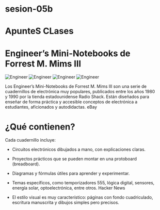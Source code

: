 # sesion-05b

# ApunteS CLases

# Engineer’s Mini-Notebooks de Forrest M. Mims III

![Engineer](https://tse1.mm.bing.net/th?id=OIP.QFCrGsOYTz4AUhmdFl8k4AHaJ4&w=474&h=474&c=7)
![Engineer](https://tse1.mm.bing.net/th?id=OIP.OqM1oMMAWuBDzSVe2aNazAHaJ4&w=474&h=474&c=7)
![Engineer](https://tse3.mm.bing.net/th?id=OIP.6Q9-PirLMI2v6-uZP1a9gAHaJ4&w=474&h=474&c=7)
![Engineer](https://tse1.mm.bing.net/th?id=OIP.85cwyebrLODzGYzTrlkKzgHaJP&w=474&h=474&c=7)

Los Engineer’s Mini-Notebooks de Forrest M. Mims III son una serie de cuadernillos de electrónica muy populares, publicados entre los años 1980 y 1990 por la tienda estadounidense Radio Shack. Están diseñados para enseñar de forma práctica y accesible conceptos de electrónica a estudiantes, aficionados y autodidactas.​
eBay

# ¿Qué contienen?

Cada cuadernillo incluye:​

- Circuitos electrónicos dibujados a mano, con explicaciones claras.

- Proyectos prácticos que se pueden montar en una protoboard (breadboard).

- Diagramas y fórmulas útiles para aprender y experimentar.

- Temas específicos, como temporizadores 555, lógica digital, sensores, energía solar, optoelectrónica, entre otros.​
Hacker News

- El estilo visual es muy característico: páginas con fondo cuadriculado, escritura manuscrita y dibujos simples pero precisos.

